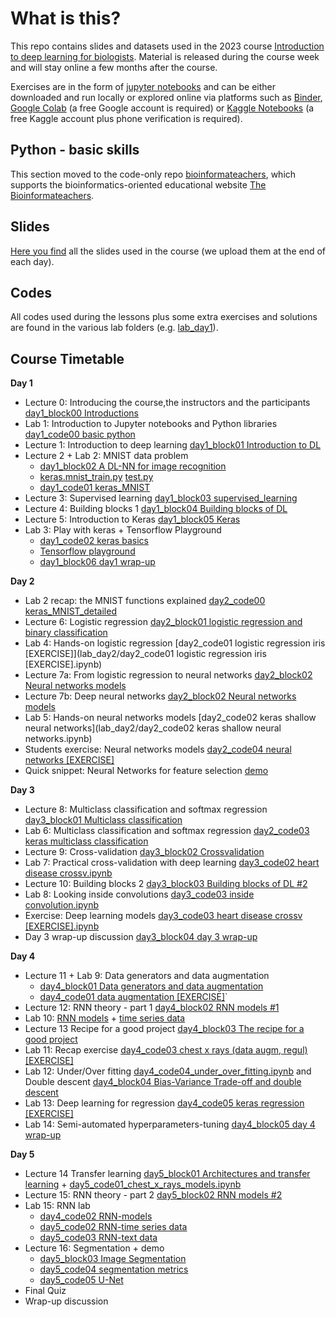 # What is this?
This repo contains slides and datasets used in the 2023 course [Introduction to deep learning for biologists](https://www.physalia-courses.org/courses-workshops/course67/). Material is released during the course week and will stay online a few months after the course.

Exercises are in the form of [jupyter notebooks](https://jupyter.org/) and can be either downloaded and run locally or explored online via platforms such as [Binder](https://mybinder.org/), [Google Colab](https://colab.research.google.com/) (a free Google account is required) or [Kaggle Notebooks](https://www.kaggle.com/notebooks) (a free Kaggle account plus phone verification is required).

## Python - basic skills

This section moved to the code-only repo [bioinformateachers](https://github.com/ne1s0n/bioinformateachers), which supports the bioinformatics-oriented educational website [The Bioinformateachers](https://bioinformateachers.github.io/).

## Slides

[Here you find](slides) all the slides used in the course (we upload them at the end of each day).

## Codes

All codes used during the lessons plus some extra exercises and solutions are found in the
various lab folders (e.g. [lab_day1](lab_day1/)).

## Course Timetable

**Day 1**
- Lecture 0: Introducing the course,the instructors and the participants [day1_block00 Introductions](slides/)
- Lab 1: Introduction to Jupyter notebooks and Python libraries [day1_code00 basic python](lab_day1/day1_code00_basic_python_[EXERCISE].ipynb)
- Lecture 1: Introduction to deep learning [day1_block01 Introduction to DL](slides/)
- Lecture 2 + Lab 2: MNIST data problem
  -  [day1_block02 A DL-NN for image recognition](slides/)
  -  [keras.mnist_train.py](lab_day1/keras.mnist_train.py) [test.py](lab_day1/keras.mnist_test.py)
  -  [day1_code01 keras_MNIST](lab_day1/day1_code01%20keras_MNIST.ipynb)
- Lecture 3: Supervised learning [day1_block03 supervised_learning](slides)
- Lecture 4: Building blocks 1 [day1_block04 Building blocks of DL](slides)
- Lecture 5: Introduction to Keras [day1_block05 Keras](slides)
- Lab 3: Play with keras + Tensorflow Playground
  - [day1_code02 keras basics](lab_day1/day1_code02_keras_basics_[EXERCISE].ipynb)
  - [Tensorflow playground](https://playground.tensorflow.org/)
  - [day1_block06 day1 wrap-up](slides)

**Day 2**
- Lab 2 recap: the MNIST functions explained [day2_code00 keras_MNIST_detailed](lab_day2/day2_code00_keras_MNIST_detailed.ipynb)
- Lecture 6: Logistic regression	[day2_block01 logistic regression and binary classification](slides)
- Lab 4: Hands-on logistic regression [day2_code01 logistic regression iris [EXERCISE]](lab_day2/day2_code01 logistic regression iris [EXERCISE].ipynb)
- Lecture 7a: From logistic regression to neural networks [day2_block02 Neural networks models](slides)
- Lecture 7b: Deep neural networks	[day2_block02 Neural networks models](slides)
- Lab 5: Hands-on neural networks models [day2_code02 keras shallow neural networks](lab_day2/day2_code02 keras shallow neural networks.ipynb)
- Students exercise: Neural networks models [day2_code04 neural networks [EXERCISE]](lab_day2/day2_code03_neural_networks_[EXERCISE].ipynb)
- Quick snippet: Neural Networks for feature selection [demo](lab_day2/day2_code04_feature_selection_[PILL].ipynb)

**Day 3**
- Lecture 8: Multiclass classification and softmax regression [day3_block01 Multiclass classification](slides)
- Lab 6: Multiclass classification and softmax regression [day2_code03 keras multiclass classification](lab_day3/day3_code01_keras_multiclass_classification.ipynb)
- Lecture 9: Cross-validation	[day3_block02 Crossvalidation](slides)
- Lab 7: Practical cross-validation with deep learning [day3_code02 heart disease crossv.ipynb](lab_day3)
- Lecture 10: Building blocks 2 [day3_block03 Building blocks of DL #2](slides)
- Lab 8: Looking inside convolutions [day3_code03 inside convolution.ipynb](lab_day3)
- Exercise: Deep learning models [day3_code03 heart disease crossv [EXERCISE].ipynb](lab_day3)
- Day 3 wrap-up discussion [day3_block04 day 3 wrap-up](slides)

**Day 4**
- Lecture 11 + Lab 9: Data generators and data augmentation
    - [day4_block01 Data generators and data augmentation](slides)
    - [day4_code01 data augmentation [EXERCISE]](lab_day4)`
- Lecture 12: RNN theory - part 1 [day4_block02 RNN models #1](slides)
- Lab 10: [RNN models](lab_day4) + [time series data](lab_day5) 
- Lecture 13 Recipe for a good project	[day4_block03 The recipe for a good project](slides)
- Lab 11: Recap exercise [day4_code03 chest x rays (data augm, regul) [EXERCISE]](lab_day4)
- Lab 12: Under/Over fitting [day4_code04_under_over_fitting.ipynb](lab_day4) and Double descent	[day4_block04 Bias-Variance Trade-off and double descent](slides)
- Lab 13: Deep learning for regression [day4_code05 keras regression [EXERCISE]](lab_day4)
- Lab 14: Semi-automated hyperparameters-tuning [day4_block05 day 4 wrap-up](lab_day4)
  
**Day 5**
- Lecture 14 Transfer learning [day5_block01 Architectures and transfer learning](slides) + [day5_code01_chest_x_rays_models.ipynb](lab_day5)
- Lecture 15: RNN theory - part 2 [day5_block02 RNN models #2](slides)
- Lab 15: RNN lab
  - [day4_code02 RNN-models](lab_day4)
  - [day5_code02 RNN-time series data](lab_day5)
  - [day5_code03 RNN-text data](lab_day5)
- Lecture 16: Segmentation + demo
  - [day5_block03 Image Segmentation](slides)
  - [day5_code04 segmentation metrics](lab_day5)
  - [day5_code05 U-Net](lab_day5)
- Final Quiz
- Wrap-up discussion
